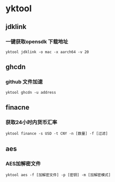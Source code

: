 # yktool

## jdklink

### 一键获取opensdk 下载地址

```shell
yktool jdklink -o mac -x aarch64 -v 20  
```

## ghcdn

### github 文件加速

```shell
yktool ghcdn -u address
```

## finacne

### 获取24小时内货币汇率

```shell
yktool finance -s USD -t CNY -n [数量] -f [过滤]
```

## aes

### AES加解密文件

```shell
yktool aes -f [加解密文件] -p [密钥] -m [加解密模式]
```
